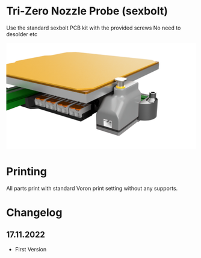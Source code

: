 #  Tri-Zero Nozzle Probe (sexbolt)

Use the standard sexbolt PCB kit with the provided screws
No need to desolder etc

![Printed Panel](Images/tri-zero-bed.png)



# Printing

All parts print with standard Voron print setting without any supports.



# Changelog

## 17.11.2022

- First Version


